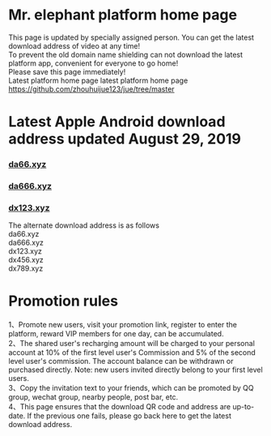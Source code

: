 # Mr. elephant platform home page
This page is updated by specially assigned person. You can get the latest download address of video at any time!<br>
To prevent the old domain name shielding can not download the latest platform app, convenient for everyone to go home!<br>
Please save this page immediately!<br>
Latest platform home page latest platform home page https://github.com/zhouhuijue123/jue/tree/master     <br>

# Latest Apple Android download address updated August 29, 2019
### [da66.xyz](http://da66.xyz )
### [da666.xyz](http://da666.xyz )
### [dx123.xyz](http://dx123.xyz)<br>
The alternate download address is as follows<br>
da66.xyz<br>
da666.xyz<br>
dx123.xyz<br>
dx456.xyz<br>
dx789.xyz<br>




# Promotion rules
1、Promote new users, visit your promotion link, register to enter the platform, reward VIP members for one day, can be accumulated.<br>
2、The shared user's recharging amount will be charged to your personal account at 10% of the first level user's Commission and 5% of the second level user's commission. The account balance can be withdrawn or purchased directly. Note: new users invited directly belong to your first level users.<br>
3、Copy the invitation text to your friends, which can be promoted by QQ group, wechat group, nearby people, post bar, etc.<br>
4、This page ensures that the download QR code and address are up-to-date. If the previous one fails, please go back here to get the latest download address.<br>






